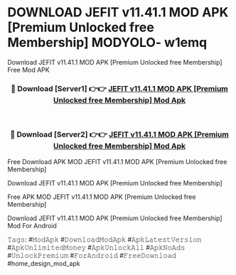 # DOWNLOAD JEFIT v11.41.1 MOD APK [Premium Unlocked free Membership] MODYOLO- w1emq
Download JEFIT v11.41.1 MOD APK [Premium Unlocked free Membership] Free Mod APK

<div align="center">
<h3>🔴 Download [Server1] 👉👉 <a href="https://apk-comot.site?title=JEFIT_v11.41.1_MOD_APK_[Premium_Unlocked_free_Membership]">JEFIT v11.41.1 MOD APK [Premium Unlocked free Membership] Mod Apk</a></h3><br>

<h3>🔴 Download [Server2] 👉👉 <a href="https://apk-comot.site?title=JEFIT_v11.41.1_MOD_APK_[Premium_Unlocked_free_Membership]">JEFIT v11.41.1 MOD APK [Premium Unlocked free Membership] Mod Apk</a></h3>
</div>


Free Download APK MOD JEFIT v11.41.1 MOD APK [Premium Unlocked free Membership]

Download JEFIT v11.41.1 MOD APK [Premium Unlocked free Membership] 

Free APK MOD JEFIT v11.41.1 MOD APK [Premium Unlocked free Membership] 

Download JEFIT v11.41.1 MOD APK [Premium Unlocked free Membership] Mod For Android

𝚃𝚊𝚐𝚜: #𝙼𝚘𝚍𝙰𝚙𝚔 #𝙳𝚘𝚠𝚗𝚕𝚘𝚊𝚍𝙼𝚘𝚍𝙰𝚙𝚔 #𝙰𝚙𝚔𝙻𝚊𝚝𝚎𝚜𝚝𝚅𝚎𝚛𝚜𝚒𝚘𝚗 #𝙰𝚙𝚔𝚄𝚗𝚕𝚒𝚖𝚒𝚝𝚎𝚍𝙼𝚘𝚗𝚎𝚢 #𝙰𝚙𝚔𝚄𝚗𝚕𝚘𝚌𝚔𝙰𝚕𝚕 #𝙰𝚙𝚔𝙽𝚘𝙰𝚍𝚜 #𝚄𝚗𝚕𝚘𝚌𝚔𝙿𝚛𝚎𝚖𝚒𝚞𝚖 #𝙵𝚘𝚛𝙰𝚗𝚍𝚛𝚘𝚒𝚍 #𝙵𝚛𝚎𝚎𝙳𝚘𝚠𝚗𝚕𝚘𝚊𝚍 #home_design_mod_apk